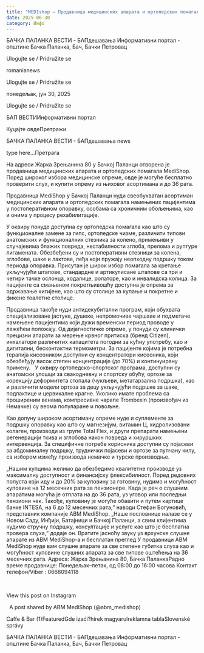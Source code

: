```yaml
---
title: "MEDIshop – Продавница медицинских апарата и ортопедских помагала"
date: 2025-06-30
category: Инфо
---
```


БАЧКА ПАЛАНКА ВЕСТИ - БАПдешавања Информативни портал - општине Бачка Паланка, Бач, Бачки Петровац

Ulogujte se / Pridružite se

romanianews

Ulogujte se / Pridružite se

понедељак, јун 30, 2025

Ulogujte se / Pridružite se

БАП ВЕСТИИнформативни портал

Куцајте овдеПретражи

БАЧКА ПАЛАНКА ВЕСТИ - БАПдешавања news

type here...Претрага

На адреси Жарка Зрењанина 80 у Бачкој Паланци отворена је продавница медицинских апарата и ортопедских помагала MediShop. Поред широког избора медицинске опреме, овде је могуће бесплатно проверити слух, и купити опрему из њиховог асортимана и до 36 рата.

Продавница MediShop у Бачкој Паланци нуди свеобухватан асортиман медицинских апарата и ортопедских помагала намењених пацијентима у постоперативном опоравку, особама са хроничним обољењима, као и онима у процесу рехабилитације.

У оквиру понуде доступна су ортопедска помагала као што су функционалне замене за гипс, ортопедске чизме, различити типови анатомских и функционалних стезника за колено, примењиви у случајевима блажих повреда, нестабилности зглоба, прелома и руптуре лигамената. Обезбеђени су и постоперативни стезници за колена, зглобове, шаке и лактове, леђа који пружају неопходну подршку током периода опоравка.
Присутан је широк избор помагала за кретање укључујући штапове, стандардне и артикулисане штапове са три и четири тачке ослонца, ходалице, ролаторе, као и инвалидска колица. За пацијенте са смањеном покретљивошћу доступна је опрема за одржавање хигијене, као што су столице за купање и покретне и фиксне тоалетне столице.

Продавница такође нуди антидекубитални програм, који обухвата специјализоване јастуке, душеке, непромочиве чаршаве и подметаче намењене пацијентима који дужи временски период проводе у лежећем положају.
Од дијагностичке опреме, у понуди су клинички прецизни апарати за мерење крвног притиска (бренд Citizen), инхалатори различитих капацитета погодни за кућну употребу, као и дигитални, бесконтактни термометри. За пацијенте којима је потребна терапија кисеоником доступни су концентратори кисеоника, који обезбеђују висок степен концентрације (до 70%) и континуирану примену.
  
У оквиру ортопедско-спортског програма, доступни су анатомски улошци за свакодневну и спортску обућу, ортозе за корекцију деформитета стопала (чукљеви, метатарзална подршка), као и различити модели ортоза за децу укључујући подршке за шаке, подлактице и цервикалне крагне.
Уколико имате проблема са проширеним венама, компресивне чарапе Trombexin (произвођач из Немачке) су веома популаране и повољне.

Као допуну широком асортиману опреме нуде и суплементе за подршку опоравку као што су магнезијум, витамин Ц, хидролизовани колаген, производи из групе Total Flex, и други препарати намењени регенерацији ткива и зглобова након повреда и хируршких интервенција.
За специфичне потребе корисника доступни су појасеви за абдоминалну подршку, труднички појасеви и ортозе за пупчану килу, са избором између производа немачке и турске производње.

„Нашим купцима желимо да обезбедимо квалитетне производе уз максималну доступност и финансијску флексибилност. Поред редовних попуста који иду и до 20% за куповину за готовину, нудимо и могућност куповине на 12 месечних рата за пензионере. Када је реч о слушним апаратима могућа је отплата на до 36 рата, уз уговор или последњи пензиони чек. Такође, куповину је могуће обавити и путем картице банке INTESA, на 6 до 12 месечних рата,“ наводи Стефан Богуновић, представник компаније ABM MediShop.
„Наше пословнице налазе се у Новом Саду, Инђији, Батајници и Бачкој Паланци, а свим клијентима нудимо стручну подршку, консултације и услуге као што је бесплатна провера слуха,“ додаје он.
Вратите јасноћу звуку уз врхунске слушне апарате из ABM MediShop-а и бесплатан преглед
У продавници ABM MediShop нуде вам слушне апарате за све степене губитка слуха као и могућност куповине слушних апарата за све типове оштећења на 36 месечних рата.
Адреса: Жарка Зрењанина 80, Бачка ПаланкаРадно време продавнице: Понедељак–петак, од 08:00 до 16:00 часова
Контакт телефон/Viber : 0668094118


 










View this post on Instagram






















 
A post shared by ABM MediShop (@abm_medishop)

Caffe & Bar (1)FeaturedGde izaći?hírek magyarulreklamna tablaSlovenské správy

БАЧКА ПАЛАНКА ВЕСТИ - БАПдешавања Информативни портал - општине Бачка Паланка, Бач, Бачки Петровац
